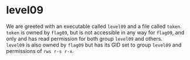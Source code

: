 # level09
We are greeted with an executable called `level09` and a file called `token`.  
`token` is owned by `flag09`, but is not accessible in any way for `flag09`, and only and has read permission for both group `level09` and others.  
`level09` is also owned by `flag09` but has its GID set to group `level09` and permissions of `rws r-s r-x`.  